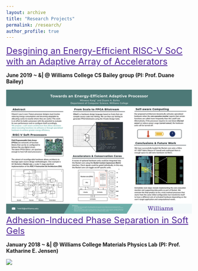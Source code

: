 ```yaml
---
layout: archive
title: "Research Projects"
permalink: /research/
author_profile: true
---
```


<a href="/files/Kang_ThesisProposal_Final.pdf" style="color: #512698; font-size:24px">
Desgining an Energy-Efficient RISC-V SoC with an Adaptive Array of Accelerators</a>

**June 2019 ~ &| @ Williams College CS Bailey group (PI: Prof. Duane Bailey)**

<img src='/images/Kang_Summer2019_poster.png' width='800' >

<a href="/files/AIPS_Draft.pdf" style="color: #512698; font-size:24px">
Adhesion-Induced Phase Separation in Soft Gels</a>

**January 2018 ~ &| @ Williams College Materials Physics Lab (PI: Prof. Katharine E. Jensen)**

<img src='/images/Kang_Poster_SoftDays@Amherst.jpg' width='600'>
